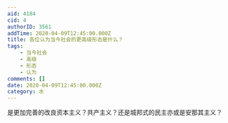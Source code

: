 ```yaml
---
aid: 4184
cid: 4
authorID: 3561
addTime: 2020-04-09T12:45:00.000Z
title: 各位认为当今社会的更高级形态是什么？
tags:
    - 当今社会
    - 高级
    - 形态
    - 认为
comments: []
date: 2020-04-09T12:45:00.000Z
category: 水
---
```


是更加完善的改良资本主义？共产主义？还是城邦式的民主亦或是安那其主义？
